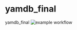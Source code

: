 # yamdb_final
yamdb_final
![example workflow](https://github.com/xrito/yamdb_final/actions/workflows/yamdb_workflow.yml/badge.svg)